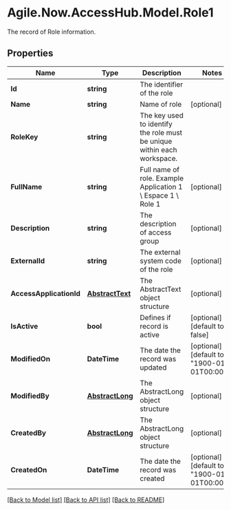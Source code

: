 # Agile.Now.AccessHub.Model.Role1
The record of Role information.

## Properties

Name | Type | Description | Notes
------------ | ------------- | ------------- | -------------
**Id** | **string** | The identifier of the role | 
**Name** | **string** | Name of role | [optional] 
**RoleKey** | **string** |  The key used to identify the role must be unique within each workspace. | 
**FullName** | **string** | Full name of role. Example Application 1 \\ Espace 1 \\ Role 1 | [optional] 
**Description** | **string** | The description of access group | [optional] 
**ExternalId** | **string** | The external system code of the role | [optional] 
**AccessApplicationId** | [**AbstractText**](AbstractText.md) | The AbstractText object structure | [optional] 
**IsActive** | **bool** | Defines if record is active | [optional] [default to false]
**ModifiedOn** | **DateTime** | The date the record was updated | [optional] [default to "1900-01-01T00:00Z"]
**ModifiedBy** | [**AbstractLong**](AbstractLong.md) | The AbstractLong object structure | [optional] 
**CreatedBy** | [**AbstractLong**](AbstractLong.md) | The AbstractLong object structure | [optional] 
**CreatedOn** | **DateTime** | The date the record was created | [optional] [default to "1900-01-01T00:00Z"]

[[Back to Model list]](../../README.md#documentation-for-models) [[Back to API list]](../../README.md#documentation-for-api-endpoints) [[Back to README]](../../README.md)

